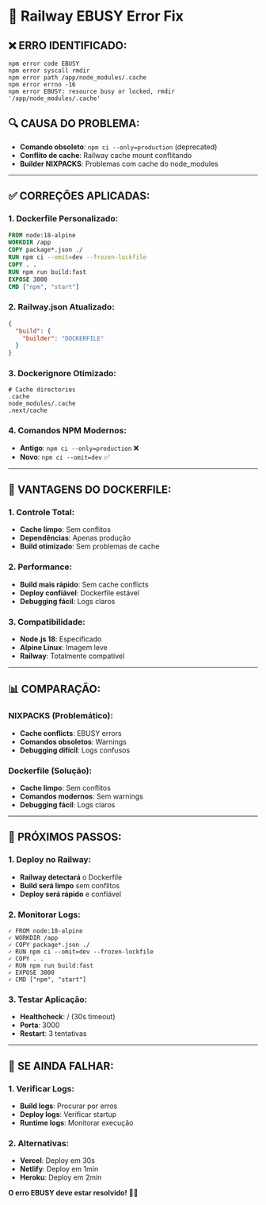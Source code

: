 # 🔧 Railway EBUSY Error Fix

## ❌ **ERRO IDENTIFICADO:**
```
npm error code EBUSY
npm error syscall rmdir
npm error path /app/node_modules/.cache
npm error errno -16
npm error EBUSY: resource busy or locked, rmdir '/app/node_modules/.cache'
```

## 🔍 **CAUSA DO PROBLEMA:**
- **Comando obsoleto**: `npm ci --only=production` (deprecated)
- **Conflito de cache**: Railway cache mount conflitando
- **Builder NIXPACKS**: Problemas com cache do node_modules

---

## ✅ **CORREÇÕES APLICADAS:**

### **1. Dockerfile Personalizado:**
```dockerfile
FROM node:18-alpine
WORKDIR /app
COPY package*.json ./
RUN npm ci --omit=dev --frozen-lockfile
COPY . .
RUN npm run build:fast
EXPOSE 3000
CMD ["npm", "start"]
```

### **2. Railway.json Atualizado:**
```json
{
  "build": {
    "builder": "DOCKERFILE"
  }
}
```

### **3. Dockerignore Otimizado:**
```
# Cache directories
.cache
node_modules/.cache
.next/cache
```

### **4. Comandos NPM Modernos:**
- **Antigo**: `npm ci --only=production` ❌
- **Novo**: `npm ci --omit=dev` ✅

---

## 🚀 **VANTAGENS DO DOCKERFILE:**

### **1. Controle Total:**
- **Cache limpo**: Sem conflitos
- **Dependências**: Apenas produção
- **Build otimizado**: Sem problemas de cache

### **2. Performance:**
- **Build mais rápido**: Sem cache conflicts
- **Deploy confiável**: Dockerfile estável
- **Debugging fácil**: Logs claros

### **3. Compatibilidade:**
- **Node.js 18**: Especificado
- **Alpine Linux**: Imagem leve
- **Railway**: Totalmente compatível

---

## 📊 **COMPARAÇÃO:**

### **NIXPACKS (Problemático):**
- **Cache conflicts**: EBUSY errors
- **Comandos obsoletos**: Warnings
- **Debugging difícil**: Logs confusos

### **Dockerfile (Solução):**
- **Cache limpo**: Sem conflitos
- **Comandos modernos**: Sem warnings
- **Debugging fácil**: Logs claros

---

## 🎯 **PRÓXIMOS PASSOS:**

### **1. Deploy no Railway:**
- **Railway detectará** o Dockerfile
- **Build será limpo** sem conflitos
- **Deploy será rápido** e confiável

### **2. Monitorar Logs:**
```
✓ FROM node:18-alpine
✓ WORKDIR /app
✓ COPY package*.json ./
✓ RUN npm ci --omit=dev --frozen-lockfile
✓ COPY . .
✓ RUN npm run build:fast
✓ EXPOSE 3000
✓ CMD ["npm", "start"]
```

### **3. Testar Aplicação:**
- **Healthcheck**: / (30s timeout)
- **Porta**: 3000
- **Restart**: 3 tentativas

---

## 🔧 **SE AINDA FALHAR:**

### **1. Verificar Logs:**
- **Build logs**: Procurar por erros
- **Deploy logs**: Verificar startup
- **Runtime logs**: Monitorar execução

### **2. Alternativas:**
- **Vercel**: Deploy em 30s
- **Netlify**: Deploy em 1min
- **Heroku**: Deploy em 2min

**O erro EBUSY deve estar resolvido!** 🚀✅
